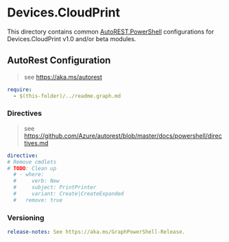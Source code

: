 # Devices.CloudPrint

This directory contains common [AutoREST.PowerShell](https://github.com/Azure/autorest.powershell) configurations for Devices.CloudPrint v1.0 and/or beta modules.

## AutoRest Configuration

> see <https://aka.ms/autorest>

``` yaml
require:
  - $(this-folder)/../readme.graph.md
```

### Directives

> see https://github.com/Azure/autorest/blob/master/docs/powershell/directives.md

``` yaml
directive:
# Remove cmdlets
# TODO: Clean up
  # - where:
  #     verb: New
  #     subject: PrintPrinter
  #     variant: Create|CreateExpanded
  #   remove: true
```

### Versioning

``` yaml
release-notes: See https://aka.ms/GraphPowerShell-Release.
```
